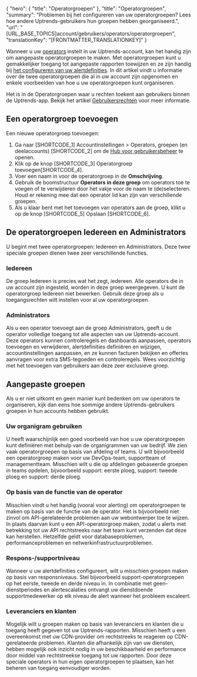 {
  "hero": {
    "title": "Operatorgroepen"
  },
  "title": "Operatorgroepen",
  "summary": "Problemen bij het configureren van uw operatorgroepen? Lees hoe andere Uptrends-gebruikers hun groepen hebben georganiseerd.",
  "url": "[URL_BASE_TOPICS]account/gebruikers/operators/operatorgroepen",
  "translationKey": "[FRONTMATTER_TRANSLATIONKEY]"
}

Wanneer u uw [operators]([LINK_URL_1]) instelt in uw Uptrends-account, kan het handig zijn om aangepaste operatorgroepen te maken. Met operatorgroepen kunt u gemakkelijker toegang tot aangepaste rapporten toewijzen en ze zijn handig bij [het configureren van uw alertdefinities]([LINK_URL_2]). In dit artikel vindt u informatie over de twee operatorgroepen die al in uw account zijn opgenomen en enkele voorbeelden van hoe u uw operatorgroepen kunt organiseren.

Het is in de Operatorgroepen waar u rechten toekent aan gebruikers binnen de Uptrends-app. Bekijk het artikel [Gebruikersrechten]([LINK_URL_3]) voor meer informatie.

## Een operatorgroep toevoegen

Een nieuwe operatorgroep toevoegen:

1. Ga naar [SHORTCODE_1] Accountinstellingen > Operators, groepen (en deelaccounts) [SHORTCODE_2] om de [Hub voor gebruikersbeheer]([LINK_URL_4]) te openen.
2. Klik op de knop [SHORTCODE_3] Operatorgroep toevoegen[SHORTCODE_4].
3. Voer een naam in voor de operatorgroep in de **Omschrijving**.
4. Gebruik de boomstructuur **Operators in deze groep** om operators toe te voegen of te verwijderen door het vakje voor de naam te (de)selecteren. Houd er rekening mee dat een operator lid kan zijn van verschillende groepen.
5. Als u klaar bent met het toevoegen van operators aan de groep, klikt u op de knop [SHORTCODE_5] Opslaan [SHORTCODE_6].

## De operatorgroepen Iedereen en Administrators

U begint met twee operatorgroepen: Iedereen en Administrators. Deze twee speciale groepen dienen twee zeer verschillende functies.

### Iedereen

De groep Iedereen is precies wat het zegt, iedereen. Alle operators die in uw account zijn ingesteld, worden in deze groep weergegeven. U kunt de operatorgroep Iedereen niet bewerken. Gebruik deze groep als u toegangsrechten wilt instellen voor al uw operatorgroepen.

### Administrators

Als u een operator toevoegt aan de groep Administrators, geeft u de operator volledige toegang tot alle aspecten van uw Uptrends-account. Deze operators kunnen controleregels en dashboards aanpassen, operators toevoegen en verwijderen, alertdefinities definiëren en wijzigen, accountinstellingen aanpassen, en ze kunnen facturen bekijken en offertes aanvragen voor extra SMS-tegoeden en controleregels. Wees voorzichtig met het toevoegen van gebruikers aan deze zeer exclusieve groep.

## Aangepaste groepen

Als u er niet uitkomt en geen manier kunt bedenken om uw operators te organiseren, kijk dan eens hoe sommige andere Uptrends-gebruikers groepen in hun accounts hebben gebruikt.

### Uw organigram gebruiken

U heeft waarschijnlijk een goed voorbeeld van hoe u uw operatorgroepen kunt definiëren met behulp van de organigrammen van uw bedrijf. We zien vaak operatorgroepen op basis van afdeling of teams. U wilt bijvoorbeeld een operatorgroep maken voor uw DevOps-team, supportteam of managementteam. Misschien wilt u die op afdelingen gebaseerde groepen in teams opdelen, bijvoorbeeld support: eerste ploeg, support: tweede ploeg en support: derde ploeg.

### Op basis van de functie van de operator

Misschien vindt u het handig (vooral voor alerting) om operatorgroepen te maken op basis van de functie van de operator. Het is bijvoorbeeld niet zinvol om API-gerelateerde problemen aan uw webontwerper toe te wijzen. In plaats daarvan kunt u een API-operatorgroep maken, zodat u alerts met betrekking tot uw API rechtstreeks naar het team kunt verzenden dat deze kan herstellen. Hetzelfde geldt voor databaseproblemen, performanceproblemen en netwerkinfrastructuurproblemen.

### Respons-/supportniveau

Wanneer u uw alertdefinities configureert, wilt u misschien groepen maken op basis van responsniveaus. Stel bijvoorbeeld support-operatorgroepen op het eerste, tweede en derde niveau in. In combinatie met geen-dienstperiodes en alertescalaties ontvangt uw dienstdoende supportmedewerker op elk niveau de alert wanneer het probleem escaleert.

### Leveranciers en klanten

Mogelijk wilt u groepen maken op basis van leveranciers en klanten die u toegang heeft gegeven tot uw Uptrends-rapporten. Misschien heeft u een overeenkomst met uw CDN-provider om rechtstreeks te reageren op CDN-gerelateerde problemen. Klanten die afhankelijk zijn van uw diensten, hebben mogelijk ook inzicht nodig in uw beschikbaarheid en performance door middel van rechtstreekse toegang tot uw rapporten. Door deze speciale operators in hun eigen operatorgroepen te plaatsen, kan het beheren van toegang eenvoudiger worden.

